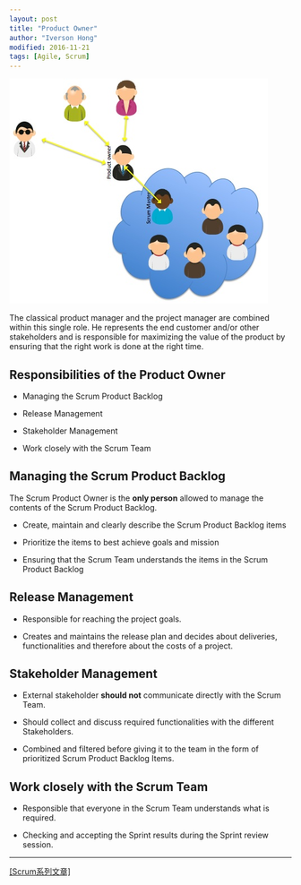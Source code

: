 ```yaml
---
layout: post
title: "Product Owner"
author: "Iverson Hong"
modified: 2016-11-21
tags: [Agile, Scrum]
---
```


![](..\images\postImage\Scrum\Scrum_Roles.jpg)

The classical product manager and the project manager are combined within this single role. He represents the end customer and/or other stakeholders and is responsible for maximizing the value of the product by ensuring that the right work is done at the right time.

## Responsibilities of the Product Owner ##

- Managing the Scrum Product Backlog

- Release Management

- Stakeholder Management

- Work closely with the Scrum Team

## Managing the Scrum Product Backlog ##

The Scrum Product Owner is the **only person** allowed to manage the contents of the Scrum Product Backlog.

- Create, maintain and clearly describe the Scrum Product Backlog items

- Prioritize the items to best achieve goals and mission

- Ensuring that the Scrum Team understands the items in the Scrum Product Backlog

## Release Management ##

- Responsible for reaching the project goals.

- Creates and maintains the release plan and decides about deliveries, functionalities and therefore about the costs of a project.

## Stakeholder Management ##

- External stakeholder **should not** communicate directly with the Scrum Team.

- Should collect and discuss required functionalities with the different Stakeholders.

- Combined and filtered before giving it to the team in the form of prioritized Scrum Product Backlog Items.

## Work closely with the Scrum Team ##

- Responsible that everyone in the Scrum Team understands what is required.

- Checking and accepting the Sprint results during the Sprint review session. 

----------

[[Scrum系列文章]](http://yu-qiao-hong.github.io/tags/#Scrum)